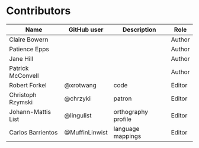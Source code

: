 # Contributors

Name | GitHub user | Description | Role
--- | --- | --- | ---
Claire Bowern | | | Author
Patience Epps | | | Author
Jane Hill | | | Author
Patrick McConvell | | | Author
Robert Forkel | @xrotwang | code | Editor
Christoph Rzymski | @chrzyki | patron | Editor
Johann-Mattis List | @lingulist | orthography profile | Editor
Carlos Barrientos | @MuffinLinwist | language mappings | Editor

